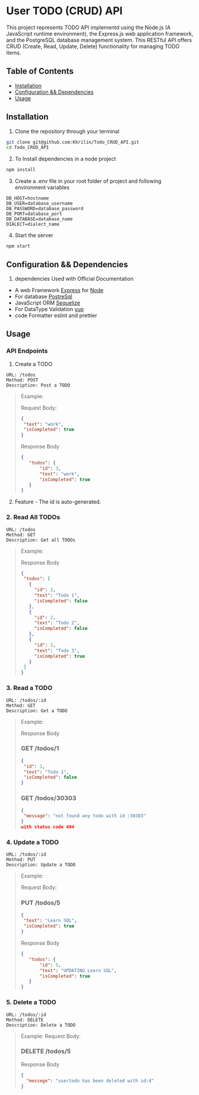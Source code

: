 # User TODO (CRUD) API

This project represents TODO API implementd using the Node.js (A JavaScript runtime environment), the Express.js web application framework, and the PostgreSQL database management system. This RESTful API offers CRUD (Create, Read, Update, Delete) functionality for managing TODO items.

## Table of Contents

- [Installation](#installation)
- [Configuration && Dependencies](#configration)
- [Usage](#usage)

<a id='installation'></a>

##  Installation

1. Clone the repository through your terminal

```bash
git clone git@github.com:Kkrilin/Todo_CRUD_API.git
cd Todo_CRUD_API
```

2. To Install dependencies in a node project

```bash
npm install
```

3. Create a .env file in your root folder of project and following environment variables

```
DB_HOST=hostname
DB_USER=database_username
DB_PASSWORD=database_password
DB_PORT=database_port
DB_DATABASE=database_name
DIALECT=dialect_name
```

4. Start the server

```
npm start
```

<a id='configration'></a>

## Configuration && Dependencies

1. dependencies Used with Official Documentation
 - A web Framework [Express](https://expressjs.com/) for [Node](https://nodejs.org/en)
 - For database [PostreSql](https://www.postgresql.org/)
 - JavaScript ORM [Sequelize](https://sequelize.org/)
 - For DataType Validation [yup](https://www.npmjs.com/package/yup)
 - code Formatter eslint and prettier 

 


<a id='usage'></a>

## Usage

### API Endpoints

1. Create a TODO

```
URL: /todos
Method: POST
Description: Post a TODO
```

>Example:
>
>Request Body:
>
>```json
>{
>  "text": "work",
>  "isCompleted": true
>}
>```
>
>Response Body
>
>```json
>{
>    "todos": {
>        "id": 3,
>        "text": "work",
>        "isCompleted": true
>    }
>}
>```

2. Feature - The id is auto-generated.


### 2. Read All TODOs

```
URL: /todos
Method: GET
Description: Get all TODOs
```

>Example:
>
>Response Body
>```json
>{
>  "todos": [
>    {
>      "id": 1,
>      "text": "Todo 1",
>      "isCompleted": false
>    },
>    {
>      "id": 2,
>      "text": "Todo 2",
>      "isCompleted": false
>    },
>    {
>      "id": 3,
>      "text": "Todo 3",
>      "isCompleted": true
>    }
>  ]
>}
>```


### 3. Read a TODO

```
URL: /todos/:id
Method: GET
Description: Get a TODO
```

>Example:
>
>Response Body
>
>### GET /todos/1
>
>```json
>{
>  "id": 1,
>  "text": "Todo 1",
>  "isCompleted": false
>}
>```
>
> ### GET /todos/30303
>
>```json
>{
>  "message": "not found any todo with id :30303"
>}
>with status code 404
>```


### 4. Update a TODO

```
URL: /todos/:id
Method: PUT
Description: Update a TODO
```
>Example:
>
>Request Body:
>
> ### PUT /todos/5
>```json
>{
>  "text": "Learn SQL",
>  "isCompleted": true
>}
>```
>
>Response Body
>
>```json
>{
>    "todos": {
>        "id": 5,
>        "text": "UPDATING Learn SQL",
>        "isCompleted": true
>    }
>}
>```


### 5. Delete a TODO

```
URL: /todos/:id
Method: DELETE
Description: Delete a TODO
```
>Example:
>Request Body:
> ### DELETE /todos/5
>
>Response Body
>```json
>{
 >   "messege": "usertodo has been deleted with id:4"
>}
>```
